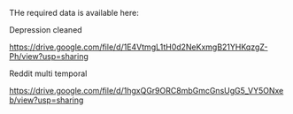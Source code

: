 THe required data is available here:

Depression cleaned

https://drive.google.com/file/d/1E4VtmgL1tH0d2NeKxmgB21YHKqzgZ-Ph/view?usp=sharing

Reddit multi temporal

https://drive.google.com/file/d/1hgxQGr9ORC8mbGmcGnsUgG5_VY5ONxeb/view?usp=sharing
